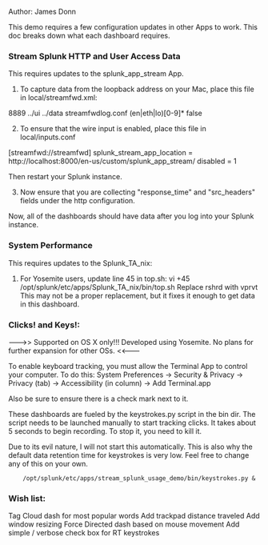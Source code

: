 Author:  James Donn

This demo requires a few configuration updates in other Apps to work.  This doc breaks down what each dashboard requires.

### Stream Splunk HTTP and User Access Data 

This requires updates to the splunk_app_stream App.

1) To capture data from the loopback address on your Mac, place this file in local/streamfwd.xml:

<?xml version="1.0" encoding="UTF-8"?>
<CmConfig xmlns="http://purl.org/cloudmeter/config" version="6.1.0">
  <Port>8889</Port>
  <UIDirectory>../ui</UIDirectory>
  <DataDirectory>../data</DataDirectory>
  <LogConfig>streamfwdlog.conf</LogConfig>
  <Capture>
    <InterfaceRegex>(en|eth|lo)[0-9]*</InterfaceRegex>
    <Offline>false</Offline>
  </Capture>
</CmConfig>

2) To ensure that the wire input is enabled, place this file in local/inputs.conf 

[streamfwd://streamfwd]
splunk_stream_app_location = http://localhost:8000/en-us/custom/splunk_app_stream/
disabled = 1

Then restart your Splunk instance.

3) Now ensure that you are collecting "response_time" and "src_headers" fields under the http configuration.

Now, all of the dashboards should have data after you log into your Splunk instance.


### System Performance 

This requires updates to the Splunk_TA_nix:

1) For Yosemite users, update line 45 in top.sh:
vi +45 /opt/splunk/etc/apps/Splunk_TA_nix/bin/top.sh
Replace rshrd with vprvt
This may not be a proper replacement, but it fixes it enough to get data in this dashboard.


### Clicks! and Keys!:

--->> Supported on OS X only!!!  Developed using Yosemite.  No plans for further expansion for other OSs. <<---

To enable keyboard tracking, you must allow the Terminal App to control your computer.  To do this:
System Preferences -> Security & Privacy -> Privacy (tab) -> Accessibility (in column) -> Add Terminal.app 

Also be sure to ensure there is a check mark next to it.

These dashboards are fueled by the keystrokes.py script in the bin dir.  The script needs to be launched manually to start tracking clicks.  It takes about 5 seconds to begin recording.  To stop it, you need to kill it. 

Due to its evil nature, I will not start this automatically.  This is also why the default data retention time for keystrokes is very low.  Feel free to change any of this on your own.

        /opt/splunk/etc/apps/stream_splunk_usage_demo/bin/keystrokes.py &


### Wish list:
Tag Cloud dash for most popular words
Add trackpad distance traveled
Add window resizing
Force Directed dash  based on mouse movement
Add simple / verbose check box for RT keystrokes
